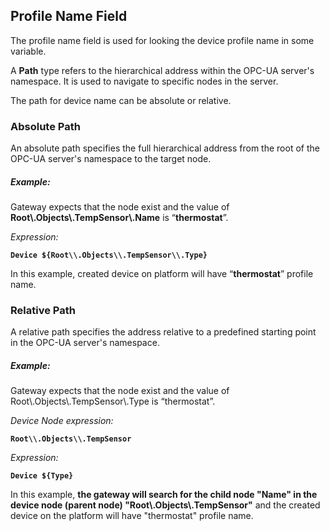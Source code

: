 ## Profile Name Field

The profile name field is used for looking the device profile name in some variable.

A **Path** type refers to the hierarchical address within the OPC-UA server's namespace. It is used to navigate to 
specific nodes in the server.

The path for device name can be absolute or relative.

### Absolute Path
An absolute path specifies the full hierarchical address from the root of the OPC-UA server's namespace to the target 
node.

##### Example:
Gateway expects that the node exist and the value of **Root\\.Objects\\.TempSensor\\.Name** is “**thermostat**”.

_Expression:_

**`Device ${Root\\.Objects\\.TempSensor\\.Type}`**

In this example, created device on platform will have “**thermostat**” profile name.

### Relative Path
A relative path specifies the address relative to a predefined starting point in the OPC-UA server's namespace.

##### Example:
Gateway expects that the node exist and the value of Root\\.Objects\\.TempSensor\\.Type is “thermostat”.

_Device Node expression:_

**`Root\\.Objects\\.TempSensor`**

_Expression:_

**`Device ${Type}`**

In this example, **the gateway will search for the child node "Name" in the device node (parent node) 
"Root\\.Objects\\.TempSensor"** and the created device on the platform will have "thermostat" profile name.
